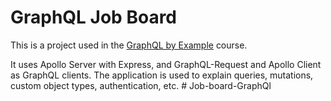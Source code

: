 # GraphQL Job Board

This is a project used in the [GraphQL by Example](https://www.udemy.com/course/graphql-by-example/?referralCode=7ACEB04674F000BAC061) course.

It uses Apollo Server with Express, and GraphQL-Request and Apollo Client as GraphQL clients. The application is used to explain queries, mutations, custom object types, authentication, etc.
#   J o b - b o a r d - G r a p h Q l  
 